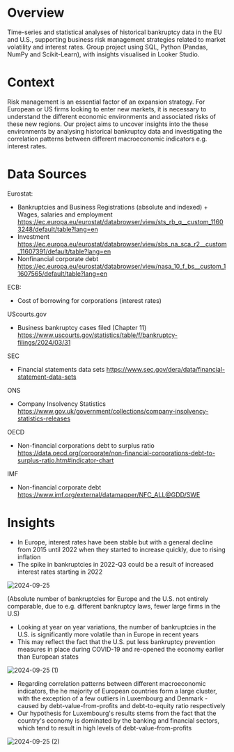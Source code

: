 # Overview

Time-series and statistical analyses of historical bankruptcy data in the EU and U.S., supporting business risk management strategies related to market volatility and interest rates. Group project using SQL, Python (Pandas, NumPy and Scikit-Learn), with insights visualised in Looker Studio.

# Context

Risk management is an essential factor of an expansion strategy. For European or US firms looking to enter new markets, it is necessary to understand the different economic environments and associated risks of these new regions. Our project aims to uncover insights into the these environments by analysing historical bankruptcy data and investigating the correlation patterns between different macroeconomic indicators e.g. interest rates.

# Data Sources

Eurostat:
- Bankruptcies and Business Registrations (absolute and indexed) + Wages, salaries and employment https://ec.europa.eu/eurostat/databrowser/view/sts_rb_q__custom_11603248/default/table?lang=en
- Investment https://ec.europa.eu/eurostat/databrowser/view/sbs_na_sca_r2__custom_11607391/default/table?lang=en
- Nonfinancial corporate debt https://ec.europa.eu/eurostat/databrowser/view/nasa_10_f_bs__custom_11607565/default/table?lang=en
  

ECB:
- Cost of borrowing for corporations (interest rates)
  

UScourts.gov
- Business bankruptcy cases filed (Chapter 11) https://www.uscourts.gov/statistics/table/f/bankruptcy-filings/2024/03/31
  

SEC
- Financial statements data sets https://www.sec.gov/dera/data/financial-statement-data-sets
  

ONS
- Company Insolvency Statistics https://www.gov.uk/government/collections/company-insolvency-statistics-releases
  

OECD
- Non-financial corporations debt to surplus ratio https://data.oecd.org/corporate/non-financial-corporations-debt-to-surplus-ratio.htm#indicator-chart
  

IMF
- Non-financial corporate debt https://www.imf.org/external/datamapper/NFC_ALL@GDD/SWE

# Insights
- In Europe, interest rates have been stable but with a general decline from 2015 until 2022 when they started to increase quickly, due to rising inflation
- The spike in bankruptcies in 2022-Q3 could be a result of increased interest rates starting in 2022

![2024-09-25](https://github.com/user-attachments/assets/d8c616ad-ceb9-4360-b3a6-8caf68431d94)

(Absolute number of bankruptcies for Europe and the U.S. not entirely comparable, due to e.g. different bankruptcy laws, fewer large firms in the U.S)
- Looking at year on year variations, the number of bankruptcies in the U.S. is significantly more volatile than in Europe in recent years
- This may reflect the fact that the U.S. put less bankruptcy prevention measures in place during COVID-19 and re-opened the economy earlier than European states

![2024-09-25 (1)](https://github.com/user-attachments/assets/e85a92c5-a603-4a34-8079-144d7d94680b)

- Regarding correlation patterns between different macroeconomic indicators, the he majority of European countries form a large cluster, with the exception of a few outliers in Luxembourg and Denmark - caused by debt-value-from-profits and debt-to-equity ratio respectively
- Our hypothesis for Luxembourg's results stems from the fact that the country's economy is dominated by the banking and financial sectors, which tend to result in high levels of debt-value-from-profits

![2024-09-25 (2)](https://github.com/user-attachments/assets/ea235141-badb-4cfb-80f8-88cfa6ed137c)







